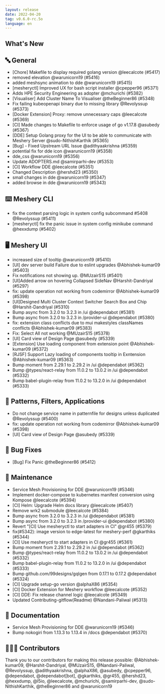 ```yaml
---
layout: release
date: 2022-04-20
tag: v0.6.0-rc.5o
language: en
---
```


## What's New

## 🔤 General

- [Chore] Makefile to display required golang version @leecalcote (#5417)
- removed elevation @warunicorn19 (#5416)
- added meshsync animation to dde @warunicorn19 (#5415)
- [mesheryctl] Improved UX for bash script installer @cpepper96 (#5371)
- Adds HPE Security Engineering as adopter @mchurichi (#5382)
- [Visualiser] Add Cluster Name To Visualiser @theBeginner86 (#5348)
- Fix failing kubeopenapi binary due to missing library @Revolyssup (#5373)
- [Docker Extension] Proxy: remove unnecessary caps @leecalcote (#5369)
- [CI] Made changes to Makefile to enforce usage of go v1.17.8 @asubedy (#5367)
- [DDE] Setup Golang proxy for the UI to be able to communicate with Meshery Server @sudo-NithishKarthik (#5365)
- [Bug] - Fixed Upstream URL Issue @adithyaakrishna (#5359)
- potential fix for dde icon @warunicorn19 (#5358)
- dde_css @warunicorn19 (#5356)
- Update ADOPTERS.md @samirparhi-dev (#5353)
- [CI] Workflow DDE @leecalcote (#5351)
- Changed Description @hershd23 (#5350)
- small changes in dde @warunicorn19 (#5347)
- added browse in dde @warunicorn19 (#5343)

## ⌨️ Meshery CLI

- fix the context parsing logic in system config subcommand #5408 @Revolyssup (#5411)
- [mesheryctl] fix the panic issue in system config minikube command @hexxdump (#5402)

## 🖥 Meshery UI

- increased size of tooltip @warunicorn19 (#5410)
- [UI] dev server build Failure due to eslint upgrades @Abhishek-kumar09 (#5403)
- Fix notifications not showing up. @MUzairS15 (#5401)
- [UI]Added arrow on hovering Collapsed SideNav @Harshit-Dandriyal (#5297)
- fix: update operation not working from codemirror @Abhishek-kumar09 (#5398)
- [UI]Designed Multi Cluster Context Switcher Search Box and Chip @Harshit-Dandriyal (#5310)
- Bump async from 3.2.0 to 3.2.3 in /ui @dependabot (#5381)
- Bump async from 3.2.0 to 3.2.3 in /provider-ui @dependabot (#5380)
- fix: extension class conflicts due to mui makestyles classNames conflicts @Abhishek-kumar09 (#5383)
- Fix: Select All not working @MUzairS15 (#5378)
- [UI] Card view of Design Page @asubedy (#5339)
- [Extension] Use loading component from extension point @Abhishek-kumar09 (#5372)
- [RJSF] Support Lazy loading of components tooltip in Exntension @Abhishek-kumar09 (#5363)
- Bump moment from 2.29.1 to 2.29.2 in /ui @dependabot (#5362)
- Bump @types/react-relay from 11.0.2 to 13.0.2 in /ui @dependabot (#5332)
- Bump babel-plugin-relay from 11.0.2 to 13.2.0 in /ui @dependabot (#5333)

## 🔋 Patterns, Filters, Applications

- Do not change service name in patternfile for designs unless duplicated @Revolyssup (#5400)
- fix: update operation not working from codemirror @Abhishek-kumar09 (#5398)
- [UI] Card view of Design Page @asubedy (#5339)

## 🐛 Bug Fixes

- [Bug] Fix Panic @theBeginner86 (#5412)

## 🧰 Maintenance

- Service Mesh Provisioning for DDE @warunicorn19 (#5346)
- Implement docker-compose to kubernetes manifest conversion using Kompose @leecalcote (#5394)
- [CI] Helm: Upgrade Helm docs library @leecalcote (#5407)
- Remove wrk2 submodule @leecalcote (#5384)
- Bump async from 3.2.0 to 3.2.3 in /ui @dependabot (#5381)
- Bump async from 3.2.0 to 3.2.3 in /provider-ui @dependabot (#5380)
- Revert "[CI] Use mesheryctl to start adapters in CI" @gr455 (#5379)
- fix(#5342): image version to edge-latest for meshery-perf @gkarthiks (#5344)
- [CI] Use mesheryctl to start adapters in CI @gr455 (#5361)
- Bump moment from 2.29.1 to 2.29.2 in /ui @dependabot (#5362)
- Bump @types/react-relay from 11.0.2 to 13.0.2 in /ui @dependabot (#5332)
- Bump babel-plugin-relay from 11.0.2 to 13.2.0 in /ui @dependabot (#5333)
- Bump github.com/99designs/gqlgen from 0.17.1 to 0.17.2 @dependabot (#5324)
- [CI] Upgrade setup-go version @alphaX86 (#5354)
- [CI] Docker Extension for Meshery workflow @leecalcote (#5352)
- [CI] DDE: Fix release channel logic @leecalcote (#5349)
- Updated Contributing-gitflow(Readme) @Nandani-Paliwal (#5313)

## 📖 Documentation

- Service Mesh Provisioning for DDE @warunicorn19 (#5346)
- Bump nokogiri from 1.13.3 to 1.13.4 in /docs @dependabot (#5370)

## 👨🏽‍💻 Contributors

Thank you to our contributors for making this release possible:
@Abhishek-kumar09, @Harshit-Dandriyal, @MUzairS15, @Nandani-Paliwal, @Revolyssup, @adithyaakrishna, @alphaX86, @asubedy, @cpepper96, @dependabot, @dependabot[bot], @gkarthiks, @gr455, @hershd23, @hexxdump, @l5io, @leecalcote, @mchurichi, @samirparhi-dev, @sudo-NithishKarthik, @theBeginner86 and @warunicorn19
